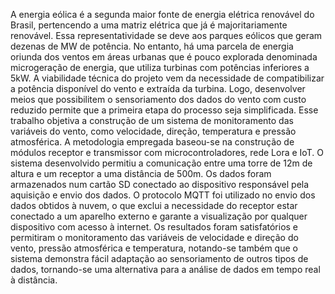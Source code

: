A energia eólica é a segunda maior fonte de energia elétrica renovável do Brasil, pertencendo a uma matriz elétrica que já é majoritariamente renovável. Essa representatividade se deve aos parques eólicos que geram dezenas de MW de potência. No entanto, há uma parcela de energia oriunda dos ventos em áreas urbanas que é pouco explorada denominada microgeração de energia, que utiliza turbinas com potências inferiores a 5kW. A viabilidade técnica do projeto vem da necessidade de compatibilizar a potência disponível do vento e extraída da turbina. Logo, desenvolver meios que possibilitem o sensoriamento dos dados do vento com custo reduzido permite que a primeira etapa do processo seja simplificada. Esse trabalho objetiva a construção de um sistema de monitoramento das variáveis do vento, como velocidade, direção, temperatura e pressão atmosférica. A metodologia empregada baseou-se na construção de módulos receptor e transmissor com microcontroladores, rede Lora e IoT. O sistema desenvolvido permitiu a comunicação entre uma torre de 12m de altura e um receptor a uma distância de 500m. Os dados foram armazenados num cartão SD conectado ao dispositivo responsável pela aquisição e envio dos dados. O protocolo MQTT foi utilizado no envio dos dados obtidos à nuvem, o que exclui a necessidade do receptor estar conectado a um aparelho externo e garante a visualização por qualquer dispositivo com acesso à internet. Os resultados foram satisfatórios e permitiram o monitoramento das variáveis de velocidade e direção do vento, pressão atmosférica e temperatura, notando-se também que o sistema demonstra fácil adaptação ao sensoriamento de outros tipos de dados, tornando-se uma alternativa para a análise de dados em tempo real à distância.
